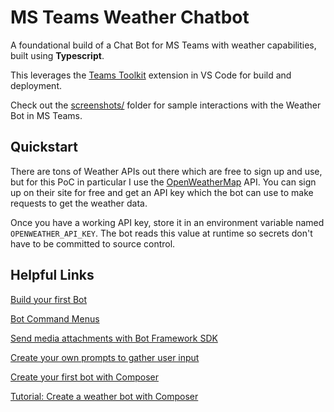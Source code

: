# MS Teams Weather Chatbot

A foundational build of a Chat Bot for MS Teams with weather capabilities, built using **Typescript**.

This leverages the [Teams Toolkit](https://docs.microsoft.com/en-us/microsoftteams/platform/get-started/prerequisites?tabs=vscode) extension in VS Code for build and deployment.

Check out the [screenshots/](./screenshots) folder for sample interactions with the Weather Bot in MS Teams.

## Quickstart

There are tons of Weather APIs out there which are free to sign up and use, but for this PoC in particular I use the [OpenWeatherMap](https://openweathermap.org/) API. You can sign up on their site for free and get an API key which the bot can use to make requests to get the weather data.

Once you have a working API key, store it in an environment variable named
`OPENWEATHER_API_KEY`. The bot reads this value at runtime so secrets don't have
to be committed to source control.

## Helpful Links

[Build your first Bot](https://docs.microsoft.com/en-us/microsoftteams/platform/get-started/first-app-bot?tabs=vscode)

[Bot Command Menus](https://docs.microsoft.com/en-us/microsoftteams/platform/bots/how-to/create-a-bot-commands-menu?tabs=desktop%2Cdotnet)

[Send media attachments with Bot Framework SDK](https://docs.microsoft.com/en-us/azure/bot-service/bot-builder-howto-add-media-attachments?view=azure-bot-service-4.0&tabs=javascript)

[Create your own prompts to gather user input](https://docs.microsoft.com/en-us/azure/bot-service/bot-builder-primitive-prompts?view=azure-bot-service-4.0&tabs=javascript)

[Create your first bot with Composer](https://docs.microsoft.com/en-us/composer/quickstart-create-bot)

[Tutorial: Create a weather bot with Composer](https://docs.microsoft.com/en-us/composer/tutorial-create-weather-bot)
